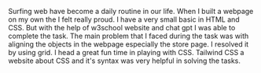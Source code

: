 Surfing web have become a daily routine in our life. When I built a webpage on my own the I felt really proud. I have a very small basic in HTML and CSS. But with the help of w3school website and chat gpt I was able to complete the task. The main problem that I faced during the task was with aligning the objects in the webpage especially the store page. I resolved it by using grid. I head a great fun time in playing with CSS. Tailwind CSS a website about CSS and it's syntax was very helpful in solving the tasks.
